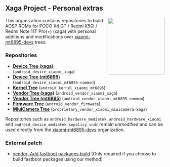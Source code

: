 ## Xaga Project - Personal extras
<img align="right" width="180" height="180" src="https://camo.githubusercontent.com/5b983921617d1bc2bf4aeb8a47f66d740124e6da8f7399ff82ae4a98a3eb4db2/68747470733a2f2f63646e2e636e626a302e6664732e6170692e6d692d696d672e636f6d2f6232632d73686f706170692d706d732f706d735f313635333338343536382e353639383538382e706e67">

This organization contains repositories to build AOSP ROMs for POCO X4 GT / Redmi K50i / Redmi Note 11T Pro(+) (xaga) with personal additions and modifications over [xiaomi-mt6895-devs](https://github.com/xiaomi-mt6895-devs) trees.

### Repositories
* [**Device Tree (xaga)**](https://github.com/XagaForge/android_device_xiaomi_xaga.git) (`android_device_xiaomi_xaga`)
* [**Device Tree (mt6895)**](https://github.com/XagaForge/android_device_xiaomi_mt6895-common.git) (`android_device_xiaomi_mt6895-common`)
* [**Kernel Tree**](https://github.com/XagaForge/android_kernel_xiaomi_mt6895.git) (`android_kernel_xiaomi_mt6895`)
* [**Vendor Tree (xaga)**](https://gitlab.com/priiii08918/android_vendor_xiaomi_xaga.git) (`android_vendor_xiaomi_xaga`)
* [**Vendor Tree (mt6895)**](https://github.com/XagaForge/android_vendor_xiaomi_mt6895-common.git) (`android_vendor_xiaomi_mt6895-common`)
* [**Firmware Tree**](https://github.com/XagaForge/android_vendor_firmware.git) (`android_vendor_firmware`)
* [**MiuiCamera Tree**](https://gitlab.com/priiii1808/proprietary_vendor_xiaomi_miuicamera-xaga.git) (`proprietary_vendor_xiaomi_miuicamera-xaga`)

Repositories such as `android_hardware_mediatek`, `android_hardware_xiaomi` and `android_device_mediatek_sepolicy_vndr` remain unmodified and can be used directly from the [xiaomi-mt6895-devs](https://github.com/xiaomi-mt6895-devs) organization.


### External patch
* [vendor: Add fastboot packages build](https://github.com/AresOS-UDC/vendor_lineage/commit/19afe7c7e98c9ff5f57c57d09edfa954142e65b6) (Only required if you choose to build fastboot packages using our method)

